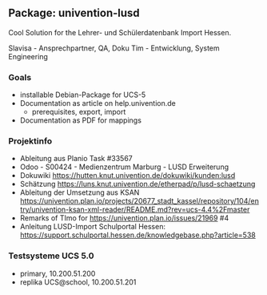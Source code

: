 ## Package: univention-lusd

Cool Solution for the Lehrer- und Schülerdatenbank Import Hessen.

Slavisa - Ansprechpartner, QA, Doku
Tim - Entwicklung, System Engineering

### Goals
- installable Debian-Package for UCS-5
- Documentation as article on help.univention.de
  - prerequisites, export, import
- Documentation as PDF for mappings

### Projektinfo
- Ableitung aus Planio Task #33567
- Odoo - S00424 - Medienzentrum Marburg - LUSD Erweiterung
- Dokuwiki https://hutten.knut.univention.de/dokuwiki/kunden:lusd
- Schätzung https://luns.knut.univention.de/etherpad/p/lusd-schaetzung
- Ableitung der Umsetzung aus KSAN https://univention.plan.io/projects/20677_stadt_kassel/repository/104/entry/univention-ksan-xml-reader/README.md?rev=ucs-4.4%2Fmaster
- Remarks of TImo for https://univention.plan.io/issues/21969 #4
- Anleitung LUSD-Import Schulportal Hessen: https://support.schulportal.hessen.de/knowledgebase.php?article=538

### Testsysteme UCS 5.0
- primary, 10.200.51.200
- replika UCS@school, 10.200.51.201

